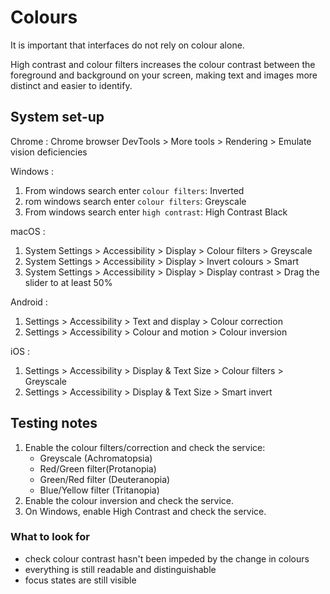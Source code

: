 # Colours

It is important that interfaces do not rely on colour alone.

High contrast and colour filters increases the colour contrast between the foreground and background on your screen, making text and images more distinct and easier to identify.

## System set-up

Chrome
: Chrome browser DevTools > More tools > Rendering > Emulate vision deficiencies

Windows
:
1. From windows search enter `colour filters`: Inverted
2. rom windows search enter `colour filters`: Greyscale
3. From windows search enter `high contrast`: High Contrast Black

macOS
:
1. System Settings > Accessibility > Display > Colour filters > Greyscale
2. System Settings > Accessibility > Display > Invert colours > Smart
3. System Settings > Accessibility > Display > Display contrast > Drag the slider to at least 50%

Android
:
1. Settings > Accessibility > Text and display > Colour correction
2. Settings > Accessibility > Colour and motion > Colour inversion

iOS
:
1. Settings > Accessibility > Display & Text Size > Colour filters > Greyscale
2. Settings > Accessibility > Display & Text Size > Smart invert

## Testing notes

1. Enable the colour filters/correction and check the service:
   - Greyscale (Achromatopsia)
   - Red/Green filter(Protanopia)
   - Green/Red filter (Deuteranopia)
   - Blue/Yellow filter (Tritanopia)
2. Enable the colour inversion and check the service.
3. On Windows, enable High Contrast and check the service.

### What to look for

- check colour contrast hasn't been impeded by the change in colours
- everything is still readable and distinguishable
- focus states are still visible
